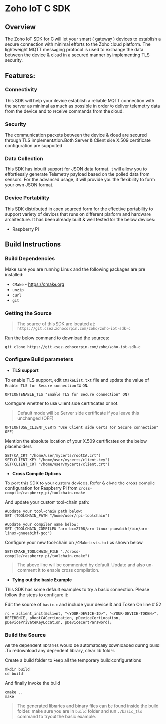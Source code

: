 # Zoho IoT C SDK

## Overview

The Zoho IoT SDK for C will let your smart ( gateway ) devices to establish a secure connection with minimal efforts to the Zoho cloud platform. The lightweight MQTT messaging protocol is used to exchange the data between the device & cloud in a secured manner by implementing TLS security.

## Features:

### Connectivity

This SDK will help your device establish a reliable MQTT connection with the server as minimal as much as possible in order to deliver telemetry data from the device and to receive commands from the cloud.

### Security

The communication packets between the device & cloud are secured through TLS implementation.Both Server & Client side X.509 certificate configuration are supported

### Data Collection

This SDK has inbuilt support for JSON data format. It will allow you to effortlessly generate Telemetry payload based on the polled data from sensors. For the advanced usage, it will provide you the flexibility to form your own JSON format.

### Device Portability

This SDK distributed in open sourced form for the effective portability to support variety of devices that runs on different platform and hardware architecture. It has been already built & well tested for the below devices:

- Raspberry Pi

## Build Instructions

### Build Dependencies

Make sure you are running Linux and the following packages are pre installed:

- `CMake` - https://cmake.org
- `unzip`
- `curl`
- `git`

### Getting the Source

> The source of this SDK are located at: `https://git.csez.zohocorpin.com/zoho/zoho-iot-sdk-c`

Run the below command to download the sources:

```
git clone https://git.csez.zohocorpin.com/zoho/zoho-iot-sdk-c
```

### Configure Build parameters

- **TLS support**

To enable TLS support, edit `CMakeList.txt` file and update the value of `Enable TLS for Secure connection` to `ON`.

```
OPTION(ENABLE_TLS "Enable TLS for Secure connection" ON)
```

Configure whether to use Client side certificates or not.

> Default mode will be Server side certificate if you leave this unchanged (OFF)

```
OPTION(USE_CLIENT_CERTS "Use Client side Certs for Secure connection" OFF)
```

Mention the absolute location of your X.509 certificates on the below placeholders

```
SET(CA_CRT "/home/user/mycerts/rootCA.crt")
SET(CLIENT_KEY "/home/user/mycerts/client.key")
SET(CLIENT_CRT "/home/user/mycerts/client.crt")
```

- **Cross Compile Options**

To port this SDK to your custom devices, Refer & clone the cross compile configuration for Raspberry Pi from `cross-compile/raspberry_pi/toolchain.cmake`

And update your custom tool-chain path:

```
#Update your tool-chain path below:
SET (TOOLCHAIN_PATH "/home/user/rpi-toolchain")

#Update your compiler name below:
SET (TOOLCHAIN_COMPILER "arm-bcm2708/arm-linux-gnueabihf/bin/arm-linux-gnueabihf-gcc")
```

Configure your new tool-chain on `/CMakeLists.txt` as shown below

```
SET(CMAKE_TOOLCHAIN_FILE "./cross-compile/raspberry_pi/toolchain.cmake")
```

> The above line will be commented by default. Update and also un-comment it to enable cross compilation.

- **Tying out the basic Example**

This SDK has some default examples to try a basic connection. Please follow the steps to configure it:

Edit the source of `basic.c` and include your deviceID and Token On line # 52

```
rc = zclient_init(&client, "<YOUR-DEVICE-ID>", "<YOUR-DEVICE-TOKEN>", REFERENCE, pRootCACertLocation, pDeviceCertLocation, pDevicePrivateKeyLocation, pDeviceCertParsword);
```

### Build the Source
All the dependent libraries would be automatically downloaded during build .To redownload any dependent library, clear lib folder.

Create a build folder to keep all the temporary build configurations

```
mkdir build
cd build
```

And finally invoke the build

```
cmake ..
make
```

> The generated libraries and binary files can be found inside the build folder.
> make sure you are in `build` folder and run `./basic_tls` command to tryout the basic example.
